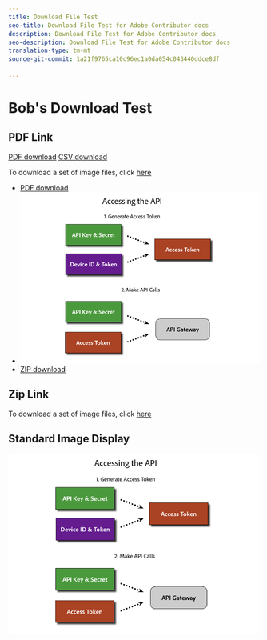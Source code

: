 ```yaml
---
title: Download File Test
seo-title: Download File Test for Adobe Contributor docs
description: Download File Test for Adobe Contributor docs
seo-description: Download File Test for Adobe Contributor docs
translation-type: tm+mt
source-git-commit: 1a21f9765ca10c96ec1a0da054c043440ddce8df

---
```


# Bob&#39;s Download Test

## PDF Link

[PDF download](/help/assets/Publish_Workflow.pdf)
[CSV download](assets/redirects.csv)

To download a set of image files, click [here](/help//assets/Publish_Workflow.pdf)

* [PDF download](/help/assets/Publish_Workflow.pdf)
* ![PNG Images](assets/access_api.png)
* [ZIP download](assets/test-images.zip)

## Zip Link

To download a set of image files, click [here](assets/foobar.zip)

## Standard Image Display

![Access API Image](/help/testing/assets/access_api.png)
